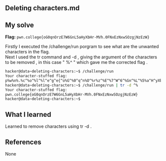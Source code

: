 ## Deleting characters.md

## My solve
**Flag:** `pwn.college{oG0qnOrzE7W6GnL5aHyXbHr-MVh.0FNxEzNxwSOzgjNzEzW}`

Firstly I executed the /challenge/run porgram to see what are the unwanted characters in the flag. <br>
Next I used the tr command and -d , giving the argument of the characters to be removed , in this case " %^ " which gave me the corrected flag .

```bash
hacker@data~deleting-characters:~$ /challenge/run
Your character-stuffed flag:
p%w%n%.%c^%o^%l^%l^e^g^e{^o%G^%0^q^n%O^%r%z^%E^%7^W^6^%Gn^%L^%5%a^H^yXb%H%r^-M^V%h.^0%F^Nx^%E^%z^N%x^%wSO^%z^%g%jN^z^Ez%W}%^%
hacker@data~deleting-characters:~$ /challenge/run | tr -d ^%
Your character-stuffed flag:
pwn.college{oG0qnOrzE7W6GnL5aHyXbHr-MVh.0FNxEzNxwSOzgjNzEzW}
hacker@data~deleting-characters:~$
```

## What I learned
Learned to remove characters using tr -d .

## References
None
